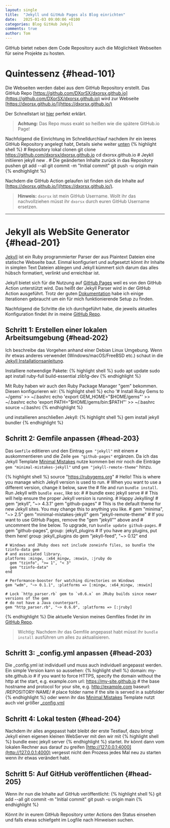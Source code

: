 ```yaml
---
layout: single
title:  "Jekyll und GitHub Pages als Blog einrichten"
date:   2025-01-03 09:00:06 +0100
categories: Blog GitHub Jekyll
comments: true
author: Tom
---
```


GitHub bietet neben dem Code Repository auch die Möglichkeit Webseiten für seine Projekte zu hosten.

# Quintessenz {#head-101}
Die Webseiten werden dabei aus dem GitHub Repository erstellt. Das GitHub Repo [https://github.com/DXorSX/dxorsx.github.io](https://github.com/DXorSX/dxorsx.github.io) wird zur Webseite [https://dxorsx.github.io/](https://dxorsx.github.io/)

Der Schnellstart ist [hier](https://pages.github.com/) perfekt erklärt.
> **Achtung:** Das Repo muss exakt so heißen wie die spätere GitHub.io Page!

Nachfolgend die Einrichtung im Schnelldurchlauf nachdem ihr ein leeres GitHub Repository angelegt habt, Details siehe weiter [unten](#head-201)
  {% highlight shell %}
    # Repository lokal clonen
    git clone https://github.com/dxorsx/dxorsx.github.io
    cd dxorsx.github.io
    # Jeykll initiieren
    jekyll new .
    # Die geänderten Inhalte zurück in das Repository pushen
    git add --all
    git commit -m "Initial commit"
    git push -u origin main
  {% endhighlight %}

Nachdem die GitHub Action gelaufen ist finden sich die Inhalte auf [https://dxorsx.github.io/](https://dxorsx.github.io/).

> **Hinweis:** `dxorsx` ist mein GitHub Username. Wollt ihr das nachvollziehen müsst ihr `dxorsx` durch euren GitHub Username ersetzen.

---


# Jekyll als WebSite Generator {#head-201}
[Jekyll][jekyll-hp] ist ein Ruby programmierter Parser der aus Plaintext Dateien eine statische Webseite baut.
Einmal konfiguriert und aufgesetzt könnt ihr Inhalte in simplen Text Dateien ablegen und Jekyll kümmert sich darum das alles hübsch formatiert, verlinkt und erreichbar ist. 

Jekyll bietet sich für die Nutzung auf [GitHub Pages][gh-pages] weil es von den GitHub Action unterstützt wird.
Das heißt der Jekyll Parser wird in der GitHub Action ausgeführt. Trotz der guten [Dokumentation][gh-pages-jekyll] habe ich einige Iterationen gebraucht um ein für mich funktionierende Setup zu finden.

Nachfolgend die Schritte die ich durchgeführt habe, die jeweils aktuelles Konfiguration findet ihr in meine [GitHub Repo][my-gh-repo].


## Schritt 1: Erstellen einer lokalen Arbeitsumgebung {#head-202}
Ich beschreibe das Vorgehen anhand einer Debian Linux Umgebung. Wenn ihr etwas anderes verwendet (Windows/macOS/FreeBSD etc.) schaut in die [Jekyll Installationsanleitung][jekyll-install].

Installiere notwendige Pakete:
  {% highlight shell %}
    sudo apt update
    sudo apt install ruby-full build-essential zlib1g-dev
  {% endhighlight %}

Mit Ruby haben wir auch den Ruby Package Manager "gem" bekommen. Diesen konfigurieren wir: 
  {% highlight shell %}
    echo '# Install Ruby Gems to ~/gems' >> ~/.bashrc
    echo 'export GEM_HOME="$HOME/gems"' >> ~/.bashrc
    echo 'export PATH="$HOME/gems/bin:$PATH"' >> ~/.bashrc
    source ~/.bashrc
  {% endhighlight %}  

und installieren anschließen Jekyll:
  {% highlight shell %}
    gem install jekyll bundler
  {% endhighlight %}


## Schritt 2: Gemfile anpassen {#head-203}
Das `Gemfile` editieren und den Eintrag `gem "jekyll"` mit einem `#` auskommentieren und die Zeile `gem "github-pages"` ergänzen.
Da ich das Jekyll Template [Minimal Mistakes][min-mistakes] nutze kommen bei mir noch die Einträge `gem "minimal-mistakes-jekyll"` und `gem "jekyll-remote-theme"` hinzu.

  {% highlight shell %}
    source "https://rubygems.org"
    # Hello! This is where you manage which Jekyll version is used to run.
    # When you want to use a different version, change it below, save the
    # file and run `bundle install`. Run Jekyll with `bundle exec`, like so:
    #
    #     bundle exec jekyll serve
    #
    # This will help ensure the proper Jekyll version is running.
    # Happy Jekylling!
    # gem "jekyll", "~> 4.3.1"
    gem "github-pages"
    # This is the default theme for new Jekyll sites. You may change this to anything you like.
    # gem "minima", "~> 2.5"
    gem "minimal-mistakes-jekyll"
    gem "jekyll-remote-theme"
    # If you want to use GitHub Pages, remove the "gem "jekyll"" above and
    # uncomment the line below. To upgrade, run `bundle update github-pages`.
    # gem "github-pages", group: :jekyll_plugins
    # If you have any plugins, put them here!
    group :jekyll_plugins do
      gem "jekyll-feed", "~> 0.12"
    end

    # Windows and JRuby does not include zoneinfo files, so bundle the tzinfo-data gem
    # and associated library.
    platforms :mingw, :x64_mingw, :mswin, :jruby do
      gem "tzinfo", ">= 1", "< 3"
      gem "tzinfo-data"
    end

    # Performance-booster for watching directories on Windows
    gem "wdm", "~> 0.1.1", :platforms => [:mingw, :x64_mingw, :mswin]

    # Lock `http_parser.rb` gem to `v0.6.x` on JRuby builds since newer versions of the gem
    # do not have a Java counterpart.
    gem "http_parser.rb", "~> 0.6.0", :platforms => [:jruby]
  {% endhighlight %}
Die aktuelle Version meines Gemfiles findet ihr im [GitHub Repo][my-gh-repo-gemfile].

> Wichtig: Nachdem ihr das Gemfile angepasst habt müsst ihr `bundle install` ausführen um alles zu aktualisieren.

## Schritt 3: _config.yml anpassen {#head-203}
Die _config.yml ist individuell und muss auch individuell angepasst werden.
Ein simple Version kann so aussehen:
  {% highlight shell %}
    domain: my-site.github.io       # if you want to force HTTPS, specify the domain without the http at the start, e.g. example.com
    url: https://my-site.github.io  # the base hostname and protocol for your site, e.g. http://example.com
    baseurl: /REPOSITORY-NAME/      # place folder name if the site is served in a subfolder
  {% endhighlight %}
oder wenn ihr das [Minimal Mistakes][min-mistakes] Template nutzt auch viel größer [_config.yml][my-gh-repo-configfile]


## Schritt 4: Lokal testen {#head-204}
Nachdem ihr alles angepasst habt bleibt der erste Testlauf, dazu bringt Jekyll einen eigenen kleinen WebServer mit den wir mit 
  {% highlight shell %}
    bundle exec jekyll server
  {% endhighlight %}
startet. Ihr könnt dann vom lokalen Rechner aus darauf zu greifen [http://127.0.0.1:4000](http://127.0.0.1:4000) vergesst nicht den Prozess jedes Mal neu zu starten wenn ihr etwas verändert habt.


## Schritt 5: Auf GitHub veröffentlichen {#head-205}
Wenn ihr nun die Inhalte auf GitHub veröffentlicht:
{% highlight shell %}
git add --all
git commit -m "Initial commit"
git push -u origin main
{% endhighlight %}

Könnt ihr in eurem GitHub Repository unter Actions den Status einsehen und falls etwas schiefgeht im Logfile nach Hinweisen suchen.


[jekyll-hp]:             https://jekyllrb.com/
[jekyll-install]:        https://jekyllrb.com/docs/installation/
[gh-pages]:              https://pages.github.io
[gh-pages-jekyll]:       https://docs.github.com/en/pages/setting-up-a-github-pages-site-with-jekyll/about-github-pages-and-jekyll
[my-gh-repo]:            https://github.com/DXorSX/dxorsx.github.io
[my-gh-repo-gemfile]:    https://github.com/DXorSX/dxorsx.github.io/blob/main/Gemfile
[my-gh-repo-configfile]: https://github.com/DXorSX/dxorsx.github.io/blob/main/_config.yml
[min-mistakes]:          https://mmistakes.github.io/minimal-mistakes/